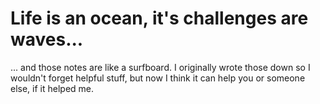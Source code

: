 # Life is an ocean, it's challenges are waves...

... and those notes are like a surfboard. I originally wrote those down so I wouldn't forget helpful
stuff, but now I think it can help you or someone else, if it helped me.
